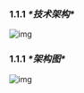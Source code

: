 ### **1.1.1** ***\*技术架构\****

![img](file:///C:\Users\原\AppData\Local\Temp\ksohtml22440\wps1.jpg)

### **1.1.1** ***\*架构图\****

![img](file:///C:\Users\原\AppData\Local\Temp\ksohtml22440\wps2.jpg) 

 

 